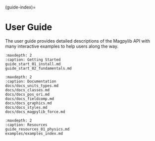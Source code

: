 (guide-index)=

# User Guide

The user guide provides detailed descriptions of the Magpylib API with many
interactive examples to help users along the way.

```{toctree}
:maxdepth: 2
:caption: Getting Started
guide_start_01_install.md
guide_start_02_fundamentals.md
```

```{toctree}
:maxdepth: 2
:caption: Documentation
docs/docs_units_types.md
docs/docs_classes.md
docs/docs_pos_ori.md
docs/docs_fieldcomp.md
docs/docs_graphics.md
docs/docs_styles.md
docs/docs_magpylib_force.md
```

```{toctree}
:maxdepth: 2
:caption: Resources
guide_resources_01_physics.md
examples/examples_index.md
```
